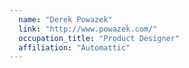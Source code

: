 ```yaml
---
  name: "Derek Powazek"
  link: "http://www.powazek.com/"
  occupation_title: "Product Designer"
  affiliation: "Automattic"
---
```

